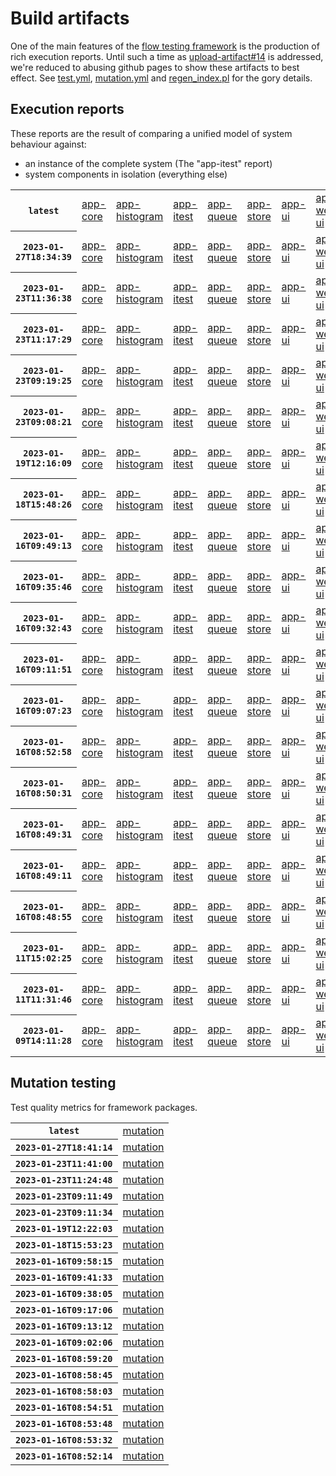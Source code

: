 # Build artifacts

One of the main features of the [flow testing framework](https://github.com/Mastercard/flow) is the production of rich execution reports.
Until such a time as [upload-artifact#14](https://github.com/actions/upload-artifact/issues/14) is addressed, we're reduced to abusing github pages to show these artifacts to best effect.
See [test.yml](https://github.com/Mastercard/flow/blob/main/.github/workflows/test.yml), [mutation.yml](https://github.com/Mastercard/flow/blob/main/.github/workflows/mutation.yml) and [regen_index.pl](https://github.com/Mastercard/flow/blob/pages/regen_index.pl) for the gory details.

## Execution reports

These reports are the result of comparing a unified model of system behaviour against:
 * an instance of the complete system (The "app-itest" report)
 * system components in isolation (everything else)

<!-- start:execution -->
<table>
	<tbody>
		<tr> <th><code>latest</code></th>
			<td><a href="execution/latest/flow_execution_reports/example/app-core/target/mctf/latest/index.html">app-core</a></td>
			<td><a href="execution/latest/flow_execution_reports/example/app-histogram/target/mctf/latest/index.html">app-histogram</a></td>
			<td><a href="execution/latest/flow_execution_reports/example/app-itest/target/mctf/latest/index.html">app-itest</a></td>
			<td><a href="execution/latest/flow_execution_reports/example/app-queue/target/mctf/latest/index.html">app-queue</a></td>
			<td><a href="execution/latest/flow_execution_reports/example/app-store/target/mctf/latest/index.html">app-store</a></td>
			<td><a href="execution/latest/flow_execution_reports/example/app-ui/target/mctf/latest/index.html">app-ui</a></td>
			<td><a href="execution/latest/flow_execution_reports/example/app-web-ui/target/mctf/latest/index.html">app-web-ui</a></td>
		</tr>
		<tr> <th><code>2023-01-27T18:34:39</code></th>
			<td><a href="execution/1674844479/flow_execution_reports/example/app-core/target/mctf/latest/index.html">app-core</a></td>
			<td><a href="execution/1674844479/flow_execution_reports/example/app-histogram/target/mctf/latest/index.html">app-histogram</a></td>
			<td><a href="execution/1674844479/flow_execution_reports/example/app-itest/target/mctf/latest/index.html">app-itest</a></td>
			<td><a href="execution/1674844479/flow_execution_reports/example/app-queue/target/mctf/latest/index.html">app-queue</a></td>
			<td><a href="execution/1674844479/flow_execution_reports/example/app-store/target/mctf/latest/index.html">app-store</a></td>
			<td><a href="execution/1674844479/flow_execution_reports/example/app-ui/target/mctf/latest/index.html">app-ui</a></td>
			<td><a href="execution/1674844479/flow_execution_reports/example/app-web-ui/target/mctf/latest/index.html">app-web-ui</a></td>
		</tr>
		<tr> <th><code>2023-01-23T11:36:38</code></th>
			<td><a href="execution/1674473798/flow_execution_reports/example/app-core/target/mctf/latest/index.html">app-core</a></td>
			<td><a href="execution/1674473798/flow_execution_reports/example/app-histogram/target/mctf/latest/index.html">app-histogram</a></td>
			<td><a href="execution/1674473798/flow_execution_reports/example/app-itest/target/mctf/latest/index.html">app-itest</a></td>
			<td><a href="execution/1674473798/flow_execution_reports/example/app-queue/target/mctf/latest/index.html">app-queue</a></td>
			<td><a href="execution/1674473798/flow_execution_reports/example/app-store/target/mctf/latest/index.html">app-store</a></td>
			<td><a href="execution/1674473798/flow_execution_reports/example/app-ui/target/mctf/latest/index.html">app-ui</a></td>
			<td><a href="execution/1674473798/flow_execution_reports/example/app-web-ui/target/mctf/latest/index.html">app-web-ui</a></td>
		</tr>
		<tr> <th><code>2023-01-23T11:17:29</code></th>
			<td><a href="execution/1674472649/flow_execution_reports/example/app-core/target/mctf/latest/index.html">app-core</a></td>
			<td><a href="execution/1674472649/flow_execution_reports/example/app-histogram/target/mctf/latest/index.html">app-histogram</a></td>
			<td><a href="execution/1674472649/flow_execution_reports/example/app-itest/target/mctf/latest/index.html">app-itest</a></td>
			<td><a href="execution/1674472649/flow_execution_reports/example/app-queue/target/mctf/latest/index.html">app-queue</a></td>
			<td><a href="execution/1674472649/flow_execution_reports/example/app-store/target/mctf/latest/index.html">app-store</a></td>
			<td><a href="execution/1674472649/flow_execution_reports/example/app-ui/target/mctf/latest/index.html">app-ui</a></td>
			<td><a href="execution/1674472649/flow_execution_reports/example/app-web-ui/target/mctf/latest/index.html">app-web-ui</a></td>
		</tr>
		<tr> <th><code>2023-01-23T09:19:25</code></th>
			<td><a href="execution/1674465565/flow_execution_reports/example/app-core/target/mctf/latest/index.html">app-core</a></td>
			<td><a href="execution/1674465565/flow_execution_reports/example/app-histogram/target/mctf/latest/index.html">app-histogram</a></td>
			<td><a href="execution/1674465565/flow_execution_reports/example/app-itest/target/mctf/latest/index.html">app-itest</a></td>
			<td><a href="execution/1674465565/flow_execution_reports/example/app-queue/target/mctf/latest/index.html">app-queue</a></td>
			<td><a href="execution/1674465565/flow_execution_reports/example/app-store/target/mctf/latest/index.html">app-store</a></td>
			<td><a href="execution/1674465565/flow_execution_reports/example/app-ui/target/mctf/latest/index.html">app-ui</a></td>
			<td><a href="execution/1674465565/flow_execution_reports/example/app-web-ui/target/mctf/latest/index.html">app-web-ui</a></td>
		</tr>
		<tr> <th><code>2023-01-23T09:08:21</code></th>
			<td><a href="execution/1674464901/flow_execution_reports/example/app-core/target/mctf/latest/index.html">app-core</a></td>
			<td><a href="execution/1674464901/flow_execution_reports/example/app-histogram/target/mctf/latest/index.html">app-histogram</a></td>
			<td><a href="execution/1674464901/flow_execution_reports/example/app-itest/target/mctf/latest/index.html">app-itest</a></td>
			<td><a href="execution/1674464901/flow_execution_reports/example/app-queue/target/mctf/latest/index.html">app-queue</a></td>
			<td><a href="execution/1674464901/flow_execution_reports/example/app-store/target/mctf/latest/index.html">app-store</a></td>
			<td><a href="execution/1674464901/flow_execution_reports/example/app-ui/target/mctf/latest/index.html">app-ui</a></td>
			<td><a href="execution/1674464901/flow_execution_reports/example/app-web-ui/target/mctf/latest/index.html">app-web-ui</a></td>
		</tr>
		<tr> <th><code>2023-01-19T12:16:09</code></th>
			<td><a href="execution/1674130569/flow_execution_reports/example/app-core/target/mctf/latest/index.html">app-core</a></td>
			<td><a href="execution/1674130569/flow_execution_reports/example/app-histogram/target/mctf/latest/index.html">app-histogram</a></td>
			<td><a href="execution/1674130569/flow_execution_reports/example/app-itest/target/mctf/latest/index.html">app-itest</a></td>
			<td><a href="execution/1674130569/flow_execution_reports/example/app-queue/target/mctf/latest/index.html">app-queue</a></td>
			<td><a href="execution/1674130569/flow_execution_reports/example/app-store/target/mctf/latest/index.html">app-store</a></td>
			<td><a href="execution/1674130569/flow_execution_reports/example/app-ui/target/mctf/latest/index.html">app-ui</a></td>
			<td><a href="execution/1674130569/flow_execution_reports/example/app-web-ui/target/mctf/latest/index.html">app-web-ui</a></td>
		</tr>
		<tr> <th><code>2023-01-18T15:48:26</code></th>
			<td><a href="execution/1674056906/flow_execution_reports/example/app-core/target/mctf/latest/index.html">app-core</a></td>
			<td><a href="execution/1674056906/flow_execution_reports/example/app-histogram/target/mctf/latest/index.html">app-histogram</a></td>
			<td><a href="execution/1674056906/flow_execution_reports/example/app-itest/target/mctf/latest/index.html">app-itest</a></td>
			<td><a href="execution/1674056906/flow_execution_reports/example/app-queue/target/mctf/latest/index.html">app-queue</a></td>
			<td><a href="execution/1674056906/flow_execution_reports/example/app-store/target/mctf/latest/index.html">app-store</a></td>
			<td><a href="execution/1674056906/flow_execution_reports/example/app-ui/target/mctf/latest/index.html">app-ui</a></td>
			<td><a href="execution/1674056906/flow_execution_reports/example/app-web-ui/target/mctf/latest/index.html">app-web-ui</a></td>
		</tr>
		<tr> <th><code>2023-01-16T09:49:13</code></th>
			<td><a href="execution/1673862553/flow_execution_reports/example/app-core/target/mctf/latest/index.html">app-core</a></td>
			<td><a href="execution/1673862553/flow_execution_reports/example/app-histogram/target/mctf/latest/index.html">app-histogram</a></td>
			<td><a href="execution/1673862553/flow_execution_reports/example/app-itest/target/mctf/latest/index.html">app-itest</a></td>
			<td><a href="execution/1673862553/flow_execution_reports/example/app-queue/target/mctf/latest/index.html">app-queue</a></td>
			<td><a href="execution/1673862553/flow_execution_reports/example/app-store/target/mctf/latest/index.html">app-store</a></td>
			<td><a href="execution/1673862553/flow_execution_reports/example/app-ui/target/mctf/latest/index.html">app-ui</a></td>
			<td><a href="execution/1673862553/flow_execution_reports/example/app-web-ui/target/mctf/latest/index.html">app-web-ui</a></td>
		</tr>
		<tr> <th><code>2023-01-16T09:35:46</code></th>
			<td><a href="execution/1673861746/flow_execution_reports/example/app-core/target/mctf/latest/index.html">app-core</a></td>
			<td><a href="execution/1673861746/flow_execution_reports/example/app-histogram/target/mctf/latest/index.html">app-histogram</a></td>
			<td><a href="execution/1673861746/flow_execution_reports/example/app-itest/target/mctf/latest/index.html">app-itest</a></td>
			<td><a href="execution/1673861746/flow_execution_reports/example/app-queue/target/mctf/latest/index.html">app-queue</a></td>
			<td><a href="execution/1673861746/flow_execution_reports/example/app-store/target/mctf/latest/index.html">app-store</a></td>
			<td><a href="execution/1673861746/flow_execution_reports/example/app-ui/target/mctf/latest/index.html">app-ui</a></td>
			<td><a href="execution/1673861746/flow_execution_reports/example/app-web-ui/target/mctf/latest/index.html">app-web-ui</a></td>
		</tr>
		<tr> <th><code>2023-01-16T09:32:43</code></th>
			<td><a href="execution/1673861563/flow_execution_reports/example/app-core/target/mctf/latest/index.html">app-core</a></td>
			<td><a href="execution/1673861563/flow_execution_reports/example/app-histogram/target/mctf/latest/index.html">app-histogram</a></td>
			<td><a href="execution/1673861563/flow_execution_reports/example/app-itest/target/mctf/latest/index.html">app-itest</a></td>
			<td><a href="execution/1673861563/flow_execution_reports/example/app-queue/target/mctf/latest/index.html">app-queue</a></td>
			<td><a href="execution/1673861563/flow_execution_reports/example/app-store/target/mctf/latest/index.html">app-store</a></td>
			<td><a href="execution/1673861563/flow_execution_reports/example/app-ui/target/mctf/latest/index.html">app-ui</a></td>
			<td><a href="execution/1673861563/flow_execution_reports/example/app-web-ui/target/mctf/latest/index.html">app-web-ui</a></td>
		</tr>
		<tr> <th><code>2023-01-16T09:11:51</code></th>
			<td><a href="execution/1673860311/flow_execution_reports/example/app-core/target/mctf/latest/index.html">app-core</a></td>
			<td><a href="execution/1673860311/flow_execution_reports/example/app-histogram/target/mctf/latest/index.html">app-histogram</a></td>
			<td><a href="execution/1673860311/flow_execution_reports/example/app-itest/target/mctf/latest/index.html">app-itest</a></td>
			<td><a href="execution/1673860311/flow_execution_reports/example/app-queue/target/mctf/latest/index.html">app-queue</a></td>
			<td><a href="execution/1673860311/flow_execution_reports/example/app-store/target/mctf/latest/index.html">app-store</a></td>
			<td><a href="execution/1673860311/flow_execution_reports/example/app-ui/target/mctf/latest/index.html">app-ui</a></td>
			<td><a href="execution/1673860311/flow_execution_reports/example/app-web-ui/target/mctf/latest/index.html">app-web-ui</a></td>
		</tr>
		<tr> <th><code>2023-01-16T09:07:23</code></th>
			<td><a href="execution/1673860043/flow_execution_reports/example/app-core/target/mctf/latest/index.html">app-core</a></td>
			<td><a href="execution/1673860043/flow_execution_reports/example/app-histogram/target/mctf/latest/index.html">app-histogram</a></td>
			<td><a href="execution/1673860043/flow_execution_reports/example/app-itest/target/mctf/latest/index.html">app-itest</a></td>
			<td><a href="execution/1673860043/flow_execution_reports/example/app-queue/target/mctf/latest/index.html">app-queue</a></td>
			<td><a href="execution/1673860043/flow_execution_reports/example/app-store/target/mctf/latest/index.html">app-store</a></td>
			<td><a href="execution/1673860043/flow_execution_reports/example/app-ui/target/mctf/latest/index.html">app-ui</a></td>
			<td><a href="execution/1673860043/flow_execution_reports/example/app-web-ui/target/mctf/latest/index.html">app-web-ui</a></td>
		</tr>
		<tr> <th><code>2023-01-16T08:52:58</code></th>
			<td><a href="execution/1673859178/flow_execution_reports/example/app-core/target/mctf/latest/index.html">app-core</a></td>
			<td><a href="execution/1673859178/flow_execution_reports/example/app-histogram/target/mctf/latest/index.html">app-histogram</a></td>
			<td><a href="execution/1673859178/flow_execution_reports/example/app-itest/target/mctf/latest/index.html">app-itest</a></td>
			<td><a href="execution/1673859178/flow_execution_reports/example/app-queue/target/mctf/latest/index.html">app-queue</a></td>
			<td><a href="execution/1673859178/flow_execution_reports/example/app-store/target/mctf/latest/index.html">app-store</a></td>
			<td><a href="execution/1673859178/flow_execution_reports/example/app-ui/target/mctf/latest/index.html">app-ui</a></td>
			<td><a href="execution/1673859178/flow_execution_reports/example/app-web-ui/target/mctf/latest/index.html">app-web-ui</a></td>
		</tr>
		<tr> <th><code>2023-01-16T08:50:31</code></th>
			<td><a href="execution/1673859031/flow_execution_reports/example/app-core/target/mctf/latest/index.html">app-core</a></td>
			<td><a href="execution/1673859031/flow_execution_reports/example/app-histogram/target/mctf/latest/index.html">app-histogram</a></td>
			<td><a href="execution/1673859031/flow_execution_reports/example/app-itest/target/mctf/latest/index.html">app-itest</a></td>
			<td><a href="execution/1673859031/flow_execution_reports/example/app-queue/target/mctf/latest/index.html">app-queue</a></td>
			<td><a href="execution/1673859031/flow_execution_reports/example/app-store/target/mctf/latest/index.html">app-store</a></td>
			<td><a href="execution/1673859031/flow_execution_reports/example/app-ui/target/mctf/latest/index.html">app-ui</a></td>
			<td><a href="execution/1673859031/flow_execution_reports/example/app-web-ui/target/mctf/latest/index.html">app-web-ui</a></td>
		</tr>
		<tr> <th><code>2023-01-16T08:49:31</code></th>
			<td><a href="execution/1673858971/flow_execution_reports/example/app-core/target/mctf/latest/index.html">app-core</a></td>
			<td><a href="execution/1673858971/flow_execution_reports/example/app-histogram/target/mctf/latest/index.html">app-histogram</a></td>
			<td><a href="execution/1673858971/flow_execution_reports/example/app-itest/target/mctf/latest/index.html">app-itest</a></td>
			<td><a href="execution/1673858971/flow_execution_reports/example/app-queue/target/mctf/latest/index.html">app-queue</a></td>
			<td><a href="execution/1673858971/flow_execution_reports/example/app-store/target/mctf/latest/index.html">app-store</a></td>
			<td><a href="execution/1673858971/flow_execution_reports/example/app-ui/target/mctf/latest/index.html">app-ui</a></td>
			<td><a href="execution/1673858971/flow_execution_reports/example/app-web-ui/target/mctf/latest/index.html">app-web-ui</a></td>
		</tr>
		<tr> <th><code>2023-01-16T08:49:11</code></th>
			<td><a href="execution/1673858951/flow_execution_reports/example/app-core/target/mctf/latest/index.html">app-core</a></td>
			<td><a href="execution/1673858951/flow_execution_reports/example/app-histogram/target/mctf/latest/index.html">app-histogram</a></td>
			<td><a href="execution/1673858951/flow_execution_reports/example/app-itest/target/mctf/latest/index.html">app-itest</a></td>
			<td><a href="execution/1673858951/flow_execution_reports/example/app-queue/target/mctf/latest/index.html">app-queue</a></td>
			<td><a href="execution/1673858951/flow_execution_reports/example/app-store/target/mctf/latest/index.html">app-store</a></td>
			<td><a href="execution/1673858951/flow_execution_reports/example/app-ui/target/mctf/latest/index.html">app-ui</a></td>
			<td><a href="execution/1673858951/flow_execution_reports/example/app-web-ui/target/mctf/latest/index.html">app-web-ui</a></td>
		</tr>
		<tr> <th><code>2023-01-16T08:48:55</code></th>
			<td><a href="execution/1673858935/flow_execution_reports/example/app-core/target/mctf/latest/index.html">app-core</a></td>
			<td><a href="execution/1673858935/flow_execution_reports/example/app-histogram/target/mctf/latest/index.html">app-histogram</a></td>
			<td><a href="execution/1673858935/flow_execution_reports/example/app-itest/target/mctf/latest/index.html">app-itest</a></td>
			<td><a href="execution/1673858935/flow_execution_reports/example/app-queue/target/mctf/latest/index.html">app-queue</a></td>
			<td><a href="execution/1673858935/flow_execution_reports/example/app-store/target/mctf/latest/index.html">app-store</a></td>
			<td><a href="execution/1673858935/flow_execution_reports/example/app-ui/target/mctf/latest/index.html">app-ui</a></td>
			<td><a href="execution/1673858935/flow_execution_reports/example/app-web-ui/target/mctf/latest/index.html">app-web-ui</a></td>
		</tr>
		<tr> <th><code>2023-01-11T15:02:25</code></th>
			<td><a href="execution/1673449345/flow_execution_reports/example/app-core/target/mctf/latest/index.html">app-core</a></td>
			<td><a href="execution/1673449345/flow_execution_reports/example/app-histogram/target/mctf/latest/index.html">app-histogram</a></td>
			<td><a href="execution/1673449345/flow_execution_reports/example/app-itest/target/mctf/latest/index.html">app-itest</a></td>
			<td><a href="execution/1673449345/flow_execution_reports/example/app-queue/target/mctf/latest/index.html">app-queue</a></td>
			<td><a href="execution/1673449345/flow_execution_reports/example/app-store/target/mctf/latest/index.html">app-store</a></td>
			<td><a href="execution/1673449345/flow_execution_reports/example/app-ui/target/mctf/latest/index.html">app-ui</a></td>
			<td><a href="execution/1673449345/flow_execution_reports/example/app-web-ui/target/mctf/latest/index.html">app-web-ui</a></td>
		</tr>
		<tr> <th><code>2023-01-11T11:31:46</code></th>
			<td><a href="execution/1673436706/flow_execution_reports/example/app-core/target/mctf/latest/index.html">app-core</a></td>
			<td><a href="execution/1673436706/flow_execution_reports/example/app-histogram/target/mctf/latest/index.html">app-histogram</a></td>
			<td><a href="execution/1673436706/flow_execution_reports/example/app-itest/target/mctf/latest/index.html">app-itest</a></td>
			<td><a href="execution/1673436706/flow_execution_reports/example/app-queue/target/mctf/latest/index.html">app-queue</a></td>
			<td><a href="execution/1673436706/flow_execution_reports/example/app-store/target/mctf/latest/index.html">app-store</a></td>
			<td><a href="execution/1673436706/flow_execution_reports/example/app-ui/target/mctf/latest/index.html">app-ui</a></td>
			<td><a href="execution/1673436706/flow_execution_reports/example/app-web-ui/target/mctf/latest/index.html">app-web-ui</a></td>
		</tr>
		<tr> <th><code>2023-01-09T14:11:28</code></th>
			<td><a href="execution/1673273488/flow_execution_reports/example/app-core/target/mctf/latest/index.html">app-core</a></td>
			<td><a href="execution/1673273488/flow_execution_reports/example/app-histogram/target/mctf/latest/index.html">app-histogram</a></td>
			<td><a href="execution/1673273488/flow_execution_reports/example/app-itest/target/mctf/latest/index.html">app-itest</a></td>
			<td><a href="execution/1673273488/flow_execution_reports/example/app-queue/target/mctf/latest/index.html">app-queue</a></td>
			<td><a href="execution/1673273488/flow_execution_reports/example/app-store/target/mctf/latest/index.html">app-store</a></td>
			<td><a href="execution/1673273488/flow_execution_reports/example/app-ui/target/mctf/latest/index.html">app-ui</a></td>
			<td><a href="execution/1673273488/flow_execution_reports/example/app-web-ui/target/mctf/latest/index.html">app-web-ui</a></td>
		</tr>
	</tbody>
</table>
<!-- end:execution -->

## Mutation testing

Test quality metrics for framework packages.

<!-- start:mutation -->
<table>
	<tbody>
		<tr> <th><code>latest</code></th>
			<td><a href="mutation/latest/mutation_report/index.html">mutation</a></td>
		</tr>
		<tr> <th><code>2023-01-27T18:41:14</code></th>
			<td><a href="mutation/1674844874/mutation_report/index.html">mutation</a></td>
		</tr>
		<tr> <th><code>2023-01-23T11:41:00</code></th>
			<td><a href="mutation/1674474060/mutation_report/index.html">mutation</a></td>
		</tr>
		<tr> <th><code>2023-01-23T11:24:48</code></th>
			<td><a href="mutation/1674473088/mutation_report/index.html">mutation</a></td>
		</tr>
		<tr> <th><code>2023-01-23T09:11:49</code></th>
			<td><a href="mutation/1674465109/mutation_report/index.html">mutation</a></td>
		</tr>
		<tr> <th><code>2023-01-23T09:11:34</code></th>
			<td><a href="mutation/1674465094/mutation_report/index.html">mutation</a></td>
		</tr>
		<tr> <th><code>2023-01-19T12:22:03</code></th>
			<td><a href="mutation/1674130923/mutation_report/index.html">mutation</a></td>
		</tr>
		<tr> <th><code>2023-01-18T15:53:23</code></th>
			<td><a href="mutation/1674057203/mutation_report/index.html">mutation</a></td>
		</tr>
		<tr> <th><code>2023-01-16T09:58:15</code></th>
			<td><a href="mutation/1673863095/mutation_report/index.html">mutation</a></td>
		</tr>
		<tr> <th><code>2023-01-16T09:41:33</code></th>
			<td><a href="mutation/1673862093/mutation_report/index.html">mutation</a></td>
		</tr>
		<tr> <th><code>2023-01-16T09:38:05</code></th>
			<td><a href="mutation/1673861885/mutation_report/index.html">mutation</a></td>
		</tr>
		<tr> <th><code>2023-01-16T09:17:06</code></th>
			<td><a href="mutation/1673860626/mutation_report/index.html">mutation</a></td>
		</tr>
		<tr> <th><code>2023-01-16T09:13:12</code></th>
			<td><a href="mutation/1673860392/mutation_report/index.html">mutation</a></td>
		</tr>
		<tr> <th><code>2023-01-16T09:02:06</code></th>
			<td><a href="mutation/1673859726/mutation_report/index.html">mutation</a></td>
		</tr>
		<tr> <th><code>2023-01-16T08:59:20</code></th>
			<td><a href="mutation/1673859560/mutation_report/index.html">mutation</a></td>
		</tr>
		<tr> <th><code>2023-01-16T08:58:45</code></th>
			<td><a href="mutation/1673859525/mutation_report/index.html">mutation</a></td>
		</tr>
		<tr> <th><code>2023-01-16T08:58:03</code></th>
			<td><a href="mutation/1673859483/mutation_report/index.html">mutation</a></td>
		</tr>
		<tr> <th><code>2023-01-16T08:54:51</code></th>
			<td><a href="mutation/1673859291/mutation_report/index.html">mutation</a></td>
		</tr>
		<tr> <th><code>2023-01-16T08:53:48</code></th>
			<td><a href="mutation/1673859228/mutation_report/index.html">mutation</a></td>
		</tr>
		<tr> <th><code>2023-01-16T08:53:32</code></th>
			<td><a href="mutation/1673859212/mutation_report/index.html">mutation</a></td>
		</tr>
		<tr> <th><code>2023-01-16T08:52:14</code></th>
			<td><a href="mutation/1673859134/mutation_report/index.html">mutation</a></td>
		</tr>
	</tbody>
</table>
<!-- end:mutation -->
